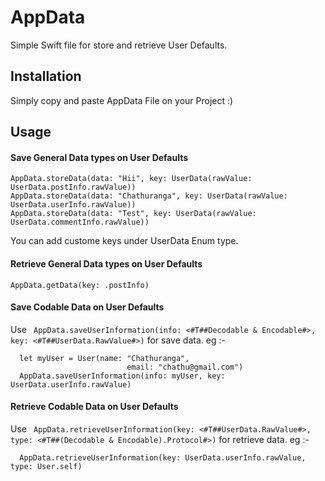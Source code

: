 # AppData
Simple Swift file for store and retrieve User Defaults.

## Installation

Simply copy and paste AppData File on your Project :)

## Usage

#### Save General Data types on User Defaults

``` 
AppData.storeData(data: "Hii", key: UserData(rawValue: UserData.postInfo.rawValue)) 
AppData.storeData(data: "Chathuranga", key: UserData(rawValue: UserData.userInfo.rawValue)) 
AppData.storeData(data: "Test", key: UserData(rawValue: UserData.commentInfo.rawValue)) 
```

You can add custome keys under UserData Enum type.

#### Retrieve General Data types on User Defaults

``AppData.getData(key: .postInfo)``


#### Save Codable Data on User Defaults

Use `` AppData.saveUserInformation(info: <#T##Decodable & Encodable#>, key: <#T##UserData.RawValue#>)`` for save data. eg :-

```
  let myUser = User(name: "Chathuranga",
                          email: "chathu@gmail.com")
  AppData.saveUserInformation(info: myUser, key: UserData.userInfo.rawValue)

```

#### Retrieve Codable Data on User Defaults

Use `` AppData.retrieveUserInformation(key: <#T##UserData.RawValue#>, type: <#T##(Decodable & Encodable).Protocol#>)`` for retrieve data. eg :-

```
  AppData.retrieveUserInformation(key: UserData.userInfo.rawValue, type: User.self)

```

